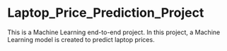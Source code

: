# Laptop_Price_Prediction_Project

This is a Machine Learning end-to-end project.
In this project, a Machine Learning model is created to predict laptop prices.
